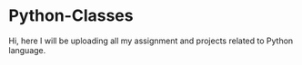 # Python-Classes
Hi, here I will be uploading all my assignment and projects related to Python language.
